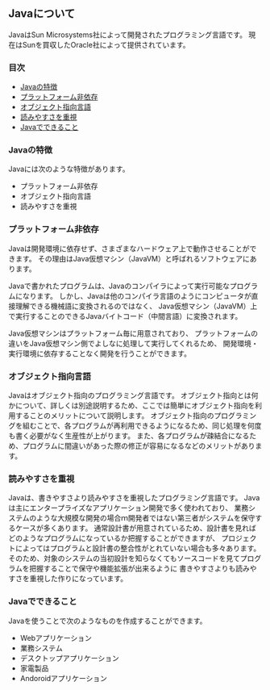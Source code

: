 ## Javaについて
JavaはSun Microsystems社によって開発されたプログラミング言語です。
現在はSunを買収したOracle社によって提供されています。

### 目次
* [Javaの特徴](#sec1)
* [プラットフォーム非依存](#sec2)
* [オブジェクト指向言語](#sec3)
* [読みやすさを重視](#sec4)
* [Javaでできること](#sec5)

### <a name="sec1"></a>Javaの特徴
Javaには次のような特徴があります。

* プラットフォーム非依存
* オブジェクト指向言語
* 読みやすさを重視

### プラットフォーム非依存
Javaは開発環境に依存せず、さまざまなハードウェア上で動作させることができます。
その理由はJava仮想マシン（JavaVM）と呼ばれるソフトウェアにあります。

Javaで書かれたプログラムは、Javaのコンパイラによって実行可能なプログラムになります。
しかし、Javaは他のコンパイラ言語のようにコンピュータが直接理解できる機械語に変換されるのではなく、
Java仮想マシン（JavaVM）上で実行することのできるJavaバイトコード（中間言語）に変換されます。

Java仮想マシンはプラットフォーム毎に用意されており、
プラットフォームの違いをJava仮想マシン側でよしなに処理して実行してくれるため、
開発環境・実行環境に依存することなく開発を行うことができます。

### オブジェクト指向言語
Javaはオブジェクト指向のプログラミング言語です。
オブジェクト指向とは何かについて、詳しくは別途説明するため、ここでは簡単にオブジェクト指向を利用することのメリットについて説明します。
オブジェクト指向のプログラミングを組むことで、各プログラムが再利用できるようになるため、同じ処理を何度も書く必要がなく生産性が上がります。
また、各プログラムが疎結合になるため、プログラムに間違いがあった際の修正が容易になるなどのメリットがあります。

### 読みやすさを重視
Javaは、書きやすさより読みやすさを重視したプログラミング言語です。
Javaは主にエンタープライズなアプリケーション開発で多く使われており、
業務システムのような大規模な開発の場合ｍ開発者ではない第三者がシステムを保守するケースが多くあります。
通常設計書が用意されているため、設計書を見ればどのようなプログラムになっているか把握することができますが、
プロジェクトによってはプログラムと設計書の整合性がとれていない場合も多々あります。
そのため、対象のシステムの当初設計を知らなくてもソースコードを見てプログラムを把握することで保守や機能拡張が出来るように
書きやすさよりも読みやすさを重視した作りになっています。

### Javaでできること
Javaを使うことで次のようなものを作成することができます。
* Webアプリケーション
* 業務システム
* デスクトップアプリケーション
* 家電製品
* Andoroidアプリケーション
